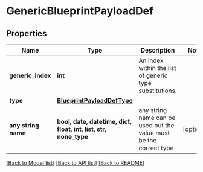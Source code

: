 # GenericBlueprintPayloadDef


## Properties
Name | Type | Description | Notes
------------ | ------------- | ------------- | -------------
**generic_index** | **int** | An index within the list of generic type substitutions. | 
**type** | [**BlueprintPayloadDefType**](BlueprintPayloadDefType.md) |  | 
**any string name** | **bool, date, datetime, dict, float, int, list, str, none_type** | any string name can be used but the value must be the correct type | [optional]

[[Back to Model list]](../README.md#documentation-for-models) [[Back to API list]](../README.md#documentation-for-api-endpoints) [[Back to README]](../README.md)


